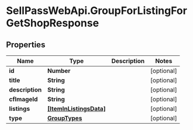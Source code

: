 # SellPassWebApi.GroupForListingForGetShopResponse

## Properties

Name | Type | Description | Notes
------------ | ------------- | ------------- | -------------
**id** | **Number** |  | [optional] 
**title** | **String** |  | [optional] 
**description** | **String** |  | [optional] 
**cfImageId** | **String** |  | [optional] 
**listings** | [**[ItemInListingsData]**](ItemInListingsData.md) |  | [optional] 
**type** | [**GroupTypes**](GroupTypes.md) |  | [optional] 


